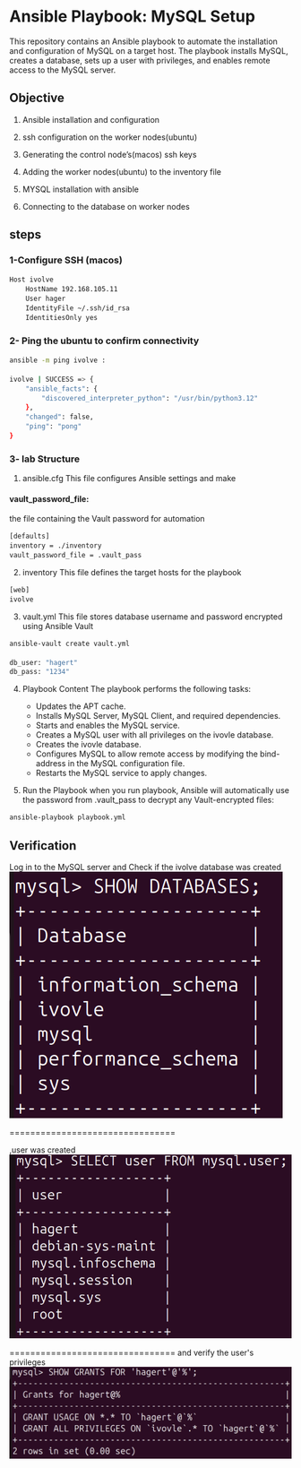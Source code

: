 # Ansible Playbook: MySQL Setup
This repository contains an Ansible playbook to automate the installation and configuration of MySQL on a target host. The playbook installs MySQL, creates a database, sets up a user with privileges, and enables remote access to the MySQL server.


## Objective

1. Ansible installation and configuration

2. ssh configuration on the worker nodes(ubuntu)

3. Generating the control node’s(macos) ssh keys

4. Adding the worker nodes(ubuntu) to the inventory file

5. MYSQL installation with ansible

6. Connecting to the database on worker nodes

## steps
### 1-Configure SSH (macos)
```bash
Host ivolve
    HostName 192.168.105.11
    User hager
    IdentityFile ~/.ssh/id_rsa
    IdentitiesOnly yes
```
### 2- Ping the ubuntu to confirm connectivity
```bash
ansible -m ping ivolve :

ivolve | SUCCESS => {
    "ansible_facts": {
        "discovered_interpreter_python": "/usr/bin/python3.12"
    },
    "changed": false,
    "ping": "pong"
}  
```
### 3- lab Structure 
1. ansible.cfg
This file configures Ansible settings and make 
#### vault_password_file: 
the file containing the Vault password for automation
```bash
[defaults]
inventory = ./inventory
vault_password_file = .vault_pass
```
2. inventory
This file defines the target hosts for the playbook
```bash
[web]
ivolve
```
3. vault.yml
This file stores  database username and password encrypted using Ansible Vault

```bash
ansible-vault create vault.yml

db_user: "hagert"
db_pass: "1234"
```
4. Playbook Content
The playbook performs the following tasks:
   - Updates the APT cache.
   - Installs MySQL Server, MySQL Client, and required dependencies.
   - Starts and enables the MySQL service. 
   - Creates a MySQL user with all privileges on the ivovle database.
   - Creates the ivovle database. 
   - Configures MySQL to allow remote access by modifying the bind-address  in the MySQL configuration file.
   - Restarts the MySQL service to apply changes.

5. Run the Playbook
when you run playbook, Ansible will automatically use the password from .vault_pass to decrypt any Vault-encrypted files:
```bash
ansible-playbook playbook.yml
```

## Verification
Log in to the MySQL server and Check if the ivolve database was created
![Alt text](Screen2.png)

================================

,user was created
![Alt text](Screen3.png)

================================
and verify the user's privileges
![Alt text](Screen4.png)



